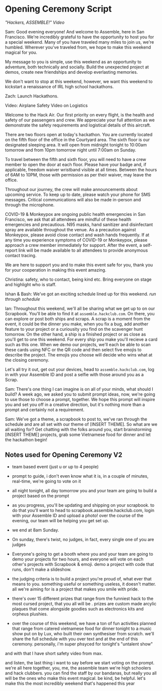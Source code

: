 # Opening Ceremony Script

_"Hackers, ASSEMBLE!" Video_

Sam: Good evening everyone! And welcome to Assemble, here in San Francisco. We're incredibly grateful to have the opportunity to host you for a special weekend. Many of you have traveled many miles to join us, we're humbled. Wherever you've traveled from, we hope to make this weekend magical for you.

My message to you is simple, use this weekend as an opportunity to adventure, both technically and socially. Build the unexpected project at demos, create new friendships and develop everlasting memories.

We don't want to stop at this weekend, however, we want this weekend to kickstart a renaissance of IRL high school hackathons. 

Zach: Launch Hackathons.

Video: Airplane Safety Video on Logistics

Welcome to the Hack Air. Our first priority on every flight, is the health and safety of our passengers and crew. We appreciate your full attention as we demonstrate the safety requirements and logistical details of this aircraft.

There are two floors open at today's hackathon. You are currently located on the fifth floor of the office in the Courtyard area. The sixth floor is our designated sleeping area. It will open from midnight tonight to 10:00am tomorrow and from 10pm tomorrow night until 7:00am on Sunday. 

To travel between the fifth and sixth floor, you will need to have a crew member to open the door at each floor. Please have your badge and, if applicable, freedom waiver wristband visible at all times. Between the hours of 6AM to 10PM, those with permission as per their waiver, may leave the office.

Throughout our journey, the crew will make announcements about upcoming service. To keep up to date, please watch your phone for SMS messages. Critical communications will also be made in-person and through the microphone.

COVID-19 & Monkeypox are ongoing public health emergencies in San Francisco, we ask that all attendees are mindful of these health emergencies and precautious. N95 masks, hand sanitizer and disinfectant spray are available throughout the venue. As a precaution against Monkeypox, please avoid close contact and wash hands frequently. If at any time you experience symptoms of COVID-19 or Monkeypox, please approach a crew member immediately for support. After the event, a self-report link will be made available to all attendees to provide anonymous contact tracing.

We are here to support you and to make this event safe for you, thank you for your cooperation in making this event amazing. 

Christina: safety, who to contact, being kind etc. Bring everyone on stage and highlight who is staff.

Ishan & Bash: We've got an exciting schedule lined up for this weekend. _run through schedule_

Ian: Throughout this weekend, we'll all be sharing what we get up to on our Scrapbook. You'll be able to find it at `assemble.hackclub.com`. On there, you can explore or post both ships and scraps. A scrap is a moment from the event, it could be the dinner you make, when you fix a bug, add another feature to your project or a curiousity you find on the scavenger hunt tomorrow. On the other hand, a ship is a finished project or as close as you'll get to one this weekend. For every ship you make you'll recieve a card such as this one. When we demo our projects, we'll each be able to scan these cards using NFC or the QR code and then select five emojis to describe the project. The emojis you choose will decide who wins what at the closing ceremony. 

Let's all try it out, get out your devices, head to `assemble.hackclub.com`, log in with your Assemble ID and post a selfie with those around you as a Scrap.

Sam: There's one thing I can imagine is on all of your minds, what should I build? A week ago, we asked you to submit prompt ideas, now, we're going to use those to choose a prompt, together. We hope this prompt will inspire you and set you off in a creative direction, but it's nothing more than a prompt and certainly not a requirement.

Sam: We've got a theme, a scrapbook to post to, we've ran through the schedule and are all set with our theme of [INSERT THEME]. So what are we all waiting for? Get chatting with the folks around you, start brainstorming [INSERT THEME] projects, grab some Vietnamese food for dinner and let the hackathon begin! 

## Notes used for Opening Ceremony V2

- team based event (just u or up to 4 people)

- prompt to guide, i don't even know what it is, in a couple of minutes, real-time, we're going to vote on it

- all night tonight, all day tomorrow you and your team are going to build a project based on the prompt

- as you progress, you'll be updating and shipping on your scrapbook. to do that you'll want to head to scrapbook.assemble.hackclub.com, login with your Assemble ID and upload a photo!  over the course of the evening, our team will be helping you get set up.

- we end at 8am Sunday.

- On sunday, there's twist, no judges, in fact, every single one of you are judges

- Everyone's going to get a booth where you and your team are going to demo your projects for two hours, and everyone will vote on each other's projects with Scrapbook & emoji. demo a project with code that runs, don't make a slideshow.

- the judging criteria is to build a project you're proud of, what ever that means to you. something useful or something useless, it doesn't matter. all we're aiming for is a project that makes you smile with pride. 

- there's over 15 different prizes that range from the funniest hack to the most cursed project, that you all will be . prizes are custom made arcylic plaques that come alongside goodies such as electronics kits and orpheus plushies. 

- over the course of this weekend, we have a ton of fun activities planned that range from catered vietnamese food for dinner tonight to a music show put on by Lux, who built their own synthesiser from scratch. we'll share the full schedule with you over text and at the end of this ceremony. personally, i'm super phsyced for tonight's "untalent show"

and with that I have short safety video from max.

and listen, the last thing i want to say before we start voting on the prompt. we're all here together, you, me, the assemble team we're high schoolers and hack clubbers. you can find the staff by our bandanas, but really you all will be the ones who make this event magical. be kind, be helpful. let's make this the most incredibly weekend that's happened this year 
